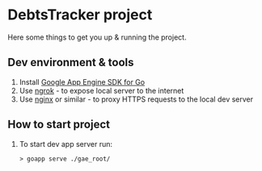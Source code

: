# DebtsTracker project

Here some things to get you up & running the project.

## Dev environment & tools

1. Install [Google App Engine SDK for Go](https://cloud.google.com/appengine/docs/standard/setting-up-environment?tab=go)
2. Use [ngrok](https://ngrok.com/) - to expose local server to the internet
3. Use [nginx](https://www.nginx.com/) or similar - to proxy HTTPS requests to the local dev server

## How to start project

1. To start dev app server run:

   <code>> goapp serve ./gae_root/</code>
